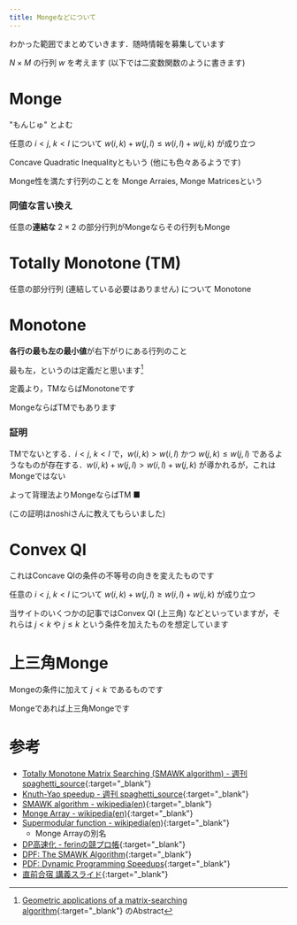 ```yaml
---
title: Mongeなどについて
---
```


わかった範囲でまとめていきます．随時情報を募集しています

$N \times M$ の行列 $w$ を考えます (以下では二変数関数のように書きます)

# Monge

"もんじゅ" とよむ

任意の $i \lt j,~k \lt l$ について $w(i, k) + w(j, l) \leq w(i, l) + w(j, k)$ が成り立つ

Concave Quadratic Inequalityともいう (他にも色々あるようです)

Monge性を満たす行列のことを Monge Arraies, Monge Matricesという

### 同値な言い換え

任意の**連結な** $2 \times 2$ の部分行列がMongeならその行列もMonge

# Totally Monotone (TM)

任意の部分行列 (連結している必要はありません) について Monotone

# Monotone

**各行の最も左の最小値**が右下がりにある行列のこと

最も左，というのは定義だと思います[^1]

定義より，TMならばMonotoneです

MongeならばTMでもあります

### 証明

TMでないとする．$i \lt j,~k \lt l$ で，$w(i, k) \gt w(i, l)$ かつ $w(j, k) \leq w(j, l)$ であるようなものが存在する．$w(i, k) + w(j, l) \gt w(i, l) + w(j, k)$ が導かれるが，これはMongeではない

よって背理法よりMongeならばTM ■

(この証明はnoshiさんに教えてもらいました)

# Convex QI

これはConcave QIの条件の不等号の向きを変えたものです

任意の $i \lt j,~k \lt l$ について $w(i, k) + w(j, l) \geq w(i, l) + w(j, k)$ が成り立つ

当サイトのいくつかの記事ではConvex QI (上三角) などといっていますが，それらは $j \lt k$ や $j \leq k$ という条件を加えたものを想定しています

# 上三角Monge

Mongeの条件に加えて $j \lt k$ であるものです

Mongeであれば上三角Mongeです

# 参考

* [Totally Monotone Matrix Searching (SMAWK algorithm) - 週刊 spaghetti_source](https://topcoder.g.hatena.ne.jp/spaghetti_source/20120923/1348327542){:target="_blank"}<!--_-->
* [Knuth-Yao speedup - 週刊 spaghetti_source](https://topcoder.g.hatena.ne.jp/spaghetti_source/20120915){:target="_blank"}<!--_-->
* [SMAWK algorithm - wikipedia(en)](https://en.wikipedia.org/wiki/SMAWK_algorithm){:target="_blank"}<!--_-->
* [Monge Array - wikipedia(en)](https://en.wikipedia.org/wiki/Monge_array){:target="_blank"}<!--_-->
* [Supermodular function - wikipedia(en)](https://en.wikipedia.org/wiki/Supermodular_function){:target="_blank"}<!--_-->
  * Monge Arrayの別名
* [DP高速化 - ferinの競プロ帳](https://ferin-tech.hatenablog.com/entry/2018/02/23/071343){:target="_blank"}<!--_-->
* [DPF: The SMAWK Algorithm](http://web.cs.unlv.edu/larmore/Courses/CSC477/monge.pdf){:target="_blank"}<!--_-->
* [PDF: Dynamic Programming Speedups](http://www.cse.ust.hk/~golin/COMP572/Notes/DP_speedup.pdf){:target="_blank"}<!--_-->
* [直前合宿 講義スライド](https://www.slideshare.net/ikumihide/ss-50881829){:target="_blank"}<!--_-->

[^1]: [Geometric applications of a matrix-searching algorithm](https://link.springer.com/article/10.1007%2FBF01840359){:target="_blank"}<!--_--> のAbstract

